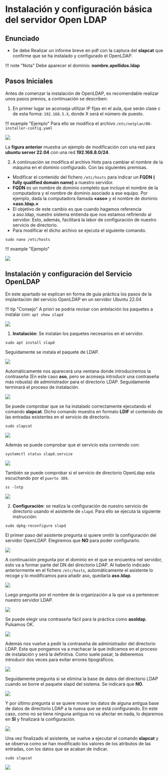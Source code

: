 # Instalación y configuración básica del servidor Open LDAP

## Enunciado

- Se debe Realizar un informe breve en pdf con la captura del **slapcat** que confirme que se ha instalado y configurado el OpenLDAP.

!!! note "Nota"
    Debe aparecer el dominio: **nombre.apellidos.ldap**

## Pasos Iniciales

Antes de comenzar la instalación de OpenLDAP, es recomendable realizar unos pasos previos, a continuación se describen:

1. En primer lugar se aconseja utilizar IP fijas en el aula, que serán clase c de esta forma: `192.168.5.X`, donde X será el número de puesto.

!!! example "Ejemplo"
Para ello se modifica el archivo `/etc/netplan/00-installer-config.yaml`

![](./imagenes/02/421NetplanstaticIP.png)

La **figura anterior** muestra un ejemplo de modificación con una red para **ubuntu server 22.04** con una red **192.168.8.0/24**.

2. A continuación se modifica el archivo Hots para cambiar el nombre de la máquina en el dominio configurado. Con las siguientes premisas.

- Modificar el contenido del fichero `/etc/hosts` para indicar un **FQDN ( fully qualified domain name)** a nuestro servidor. 
- **FQDN** es un nombre de dominio completo que incluye el nombre de la computadora y el nombre de dominio asociado a ese equipo.​​ Por ejemplo, dada la computadora llamada **«aso»** y el nombre de dominio **«aso.ldap.»**
- El objetivo de este cambio es que cuando hagamos referencia a aso.ldap, nuestro sistema entienda que nos estamos refiriendo al servidor. Esto, además, facilitará la labor de configuración de nuestro servicio de directorio.
- Para modificar el dicho archivo se ejecuta el siguiente comando.

```
sudo nano /etc/hosts
```

!!! example "Ejemplo"

![](./imagenes/02/422HostsFQDN.png)


## Instalación y configuración del Servicio OpenLDAP

En este apartado se explican en forma de guía práctica los pasos de la implantación del servicio OpenLDAP en un servidor Ubuntu 22.04

!!! tip "Consejo"
    A priori se podría revisar con antelación los paquetes a instalar con: `apt show slapd`

![](./imagenes/02/423InfoPaqueteLdap.png)

1. **Instalación**: Se instalan los paquetes necesarios en el servidor.

```
sudo apt install slapd
```

Seguidamente se instala el paquete de LDAP.

![](./imagenes/02/424InstallLdapCommand.png)

Automáticamente nos aparecerá una ventana donde introduciremos la contraseña (En este caso **aso**, pero se aconseja introducir una contraseña más robusta) de administrador para el directorio LDAP. Seguidamente terminará el proceso de instalación.

![](./imagenes/02/425ConfigLDAP1.png)

Se puede comprobar que se ha instalado correctamente ejecutando el comando **slapcat**. Dicho comando muestra en formato **LDIF** el contenido de las entradas existentes en el servicio de directorio.

```
sudo slapcat
```
![](./imagenes/02/426CheckInstallLDAP.png)

Además se puede comprobar que el servicio esta corriendo con:

```
systemctl status slapd.service
```
![](./imagenes/02/427CheckInstallLDAP2.png)

También se puede comprobar si el servicio de directorio OpenLdap esta escuchando por el `puerto 389`.

```
ss -lntp
```

![](./imagenes/02/428PortLdap.png)

2. **Configuración**: se realiza la configuración de nuestro servicio de directorio usando el asistente de `slapd`. Para ello se ejecuta la siguiente instrucción:

```
sudo dpkg-reconfigure slapd
```

El primer paso del asistente pregunta si quiere omitir la configuración del servidor OpenLDAP. Elegiremos que **NO** para poder configurarlo.

![](./imagenes/02/429Config1.png)

A continuación pregunta por el dominio en el que se encuentra nel servidor, esto va a formar parte del DN del directorio LDAP. Al haberlo indicado anteriormente en el fichero `/etc/hosts`, automáticamente el asistente lo recoge y lo modificamos para añadir aso, quedaría **aso.ldap**.

![](./imagenes/02/430Config2.png)

Luego pregunta por el nombre de la organización a la que va a pertenecer nuestro servidor LDAP.

![](./imagenes/02/431Config3.png)

Se puede elegir una contraseña fácil para la práctica como **asoldap**. Pulsamos OK.

![](./imagenes/02/432Config4.png)

Además nos vuelve a pedir la contraseña de administrador del directorio LDAP. Esta que pongamos va a machacar la que indicamos en el proceso de instalación y será la definitiva. Como suele pasar, la deberemos introducir dos veces para evitar errores tipográficos.

![](./imagenes/02/433Config5.png)

Seguidamente pregunta si se elimina la base de datos del directorio LDAP cuando se borre el paquete slapd del sistema. Se indicará que **NO**.

![](./imagenes/02/434Config6.png)

Y por último pregunta si se quiere mover los datos de alguna antigua base de datos de directorio LDAP a la nueva que se está configurando. En este caso, como no se tiene ninguna antigua no va afectar en nada, lo dejaremos en **SI** y finalizará la configuración.

![](./imagenes/02/435Config7.png)

Una vez finalizado el asistente, se vuelve a ejecutar el comando **slapcat** y se observa como se han modificado los valores de los atributos de las entradas, con los datos que se acaban de indicar. 

```
sudo slapcat
```

![](./imagenes/02/436Config8.png)